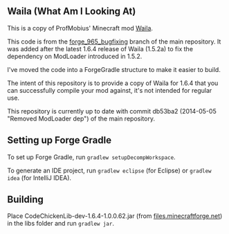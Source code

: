 ## Waila (What Am I Looking At)
This is a copy of ProfMobius' Minecraft mod [Waila](http://www.minecraftforum.net/forums/mapping-and-modding/minecraft-mods/1289765-waila-1-5-2).

This code is from the [forge_965_bugfixing](https://bitbucket.org/ProfMobius/waila/src/db53ba213fdbb5ed87ab8db70c9bfdaa2f569f33/?at=forge_965_bugfixing) branch of the main repository. It was added after the latest 1.6.4 release of Waila (1.5.2a) to fix the dependency on ModLoader introduced in 1.5.2.

I've moved the code into a ForgeGradle structure to make it easier to build.

The intent of this repository is to provide a copy of Waila for 1.6.4 that you can successfully compile your mod against, it's not intended for regular use.

This repository is currently up to date with commit db53ba2 (2014-05-05 "Removed ModLoader dep") of the main repository.

## Setting up Forge Gradle
To set up Forge Gradle, run `gradlew setupDecompWorkspace`.

To generate an IDE project, run `gradlew eclipse` (for Eclipse) or `gradlew idea` (for IntelliJ IDEA).

## Building
Place CodeChickenLib-dev-1.6.4-1.0.0.62.jar (from [files.minecraftforge.net](http://files.minecraftforge.net/CodeChickenLib/index_legacy.html)) in the libs folder and run `gradlew jar`.